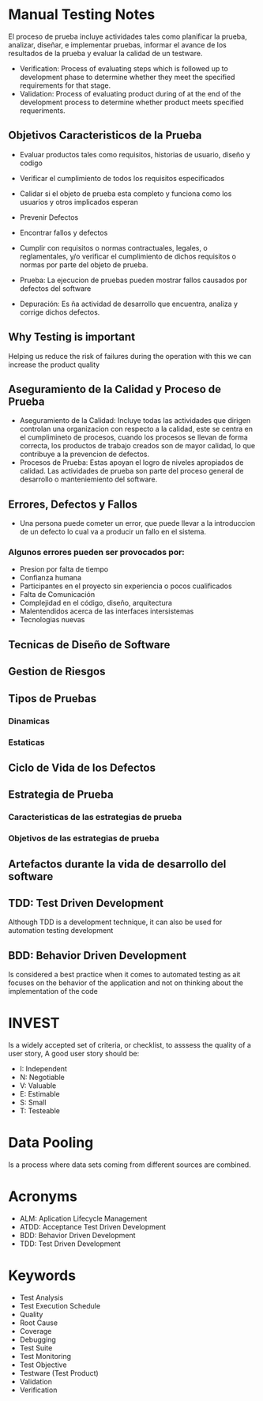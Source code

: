 # Manual Testing Notes
El proceso de prueba incluye actividades tales como planificar la prueba, analizar, diseñar, e implementar pruebas, informar el avance de los resultados de la prueba y evaluar la calidad de un testware.

- Verification: Process of evaluating steps which is followed up to development phase to determine whether they meet the specified requirements for that stage.
- Validation:  Process of evaluating product during of at the end of the development process to determine whether product meets specified requeriments.

## Objetivos Caracteristicos de la Prueba
- Evaluar productos tales como requisitos, historias de usuario, diseño y codigo
- Verificar el cumplimiento de todos los requisitos especificados
- Calidar si el objeto de prueba esta completo y funciona como los usuarios y otros implicados esperan
- Prevenir Defectos
- Encontrar fallos y defectos
- Cumplir con requisitos o normas contractuales, legales, o reglamentales, y/o verificar el cumplimiento de dichos requisitos o normas por parte del objeto de prueba.

- Prueba: La ejecucion de pruebas pueden mostrar fallos causados por defectos del software
- Depuración: Es ña actividad de desarrollo que encuentra, analiza y corrige dichos defectos.

## Why Testing is important
Helping us reduce the risk of failures during the operation with this we can increase the product quality

## Aseguramiento de la Calidad y Proceso de Prueba
- Aseguramiento de la Calidad: Incluye todas las actividades que dirigen controlan una organizacion con respecto a la calidad, este se centra en el cumplimineto de procesos, cuando los procesos se llevan de forma correcta, los productos de trabajo creados son de mayor calidad, lo que contribuye a la prevencion de defectos.
- Procesos de Prueba: Estas apoyan el logro de niveles apropiados de calidad. Las actividades de prueba son parte del proceso general de desarrollo o manteniemiento  del software.

## Errores, Defectos y Fallos
- Una persona puede cometer un error, que puede llevar a la introduccion de un defecto lo cual va a producir un fallo en el sistema.
### Algunos errores pueden ser provocados por:
- Presion por falta de tiempo
- Confianza humana
- Participantes en el proyecto sin experiencia o pocos cualificados
- Falta de Comunicación
- Complejidad en el código, diseño, arquitectura
- Malentendidos acerca de las interfaces intersistemas
- Tecnologias nuevas 

## Tecnicas de Diseño de Software

## Gestion de Riesgos

## Tipos de Pruebas 
### Dinamicas
### Estaticas

## Ciclo de Vida de los Defectos

## Estrategia de Prueba 
### Caracteristicas de las estrategias de prueba
### Objetivos de las estrategias de prueba

## Artefactos durante la vida de desarrollo del software

## TDD: Test Driven Development
Although TDD is a development technique, it can also be used for automation testing development

## BDD: Behavior Driven Development 
Is considered a best practice when it comes to automated testing as ait focuses on the behavior of the application and not on thinking about the implementation of the code 

# INVEST 
Is a widely accepted set of criteria, or checklist, to asssess the quality of a user story, A good user story should be:
- I: Independent  
- N: Negotiable
- V: Valuable
- E: Estimable
- S: Small
- T: Testeable

# Data Pooling 
Is a process where data sets coming from different sources are combined.
# Acronyms
- ALM: Aplication Lifecycle Management
- ATDD: Acceptance Test Driven Development
- BDD: Behavior Driven Development
- TDD: Test Driven Development 

# Keywords
- Test Analysis
- Test Execution Schedule
- Quality
- Root Cause
- Coverage
- Debugging
- Test Suite
- Test Monitoring
- Test Objective
- Testware (Test Product)
- Validation
- Verification